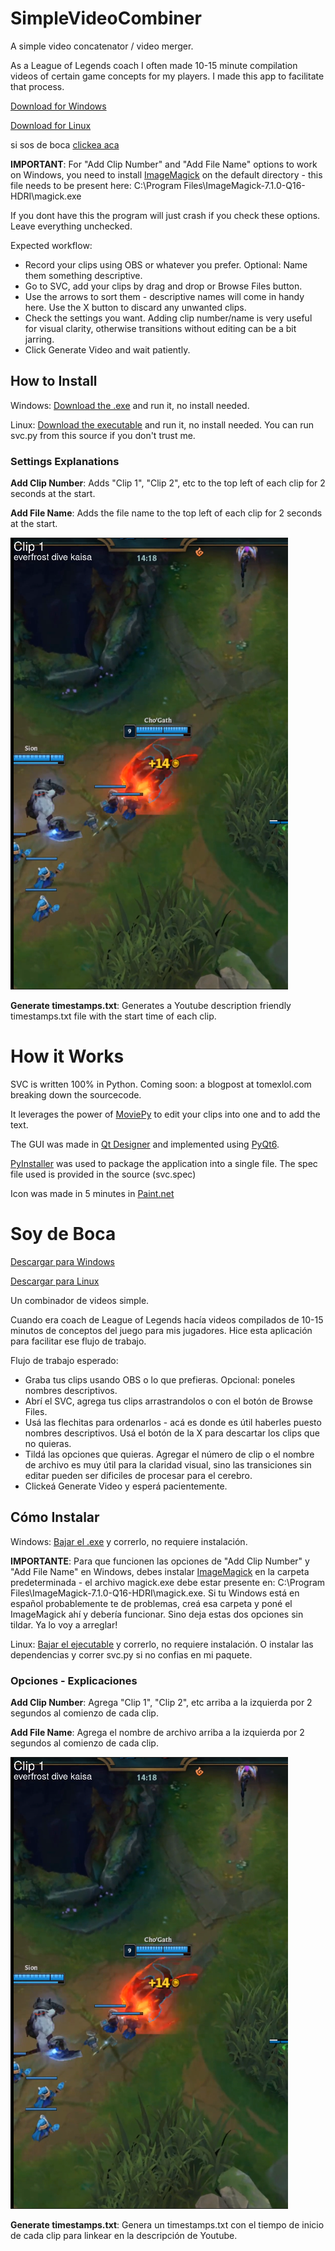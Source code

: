 # SimpleVideoCombiner

A simple video concatenator / video merger.

As a League of Legends coach I often made 10-15 minute compilation videos of certain game concepts for my players. I made this app to facilitate that process.

[Download for Windows](https://github.com/tomexlol/simplevideocombiner/releases/download/v1.0.0/svc.exe)

[Download for Linux](https://github.com/tomexlol/simplevideocombiner/releases/download/v1.0.0-linux/svc)

si sos de boca [clickea aca](#soy-de-boca)

**IMPORTANT**: For "Add Clip Number" and "Add File Name" options to work on Windows, you need to install [ImageMagick](https://imagemagick.org/archive/binaries/ImageMagick-7.1.0-62-Q16-HDRI-x64-dll.exe) on the default directory - this file needs to be present here: C:\Program Files\ImageMagick-7.1.0-Q16-HDRI\magick.exe

If you dont have this the program will just crash if you check these options. Leave everything unchecked.



Expected workflow:
* Record your clips using OBS or whatever you prefer. Optional: Name them something descriptive.
* Go to SVC, add your clips by drag and drop or Browse Files button.
* Use the arrows to sort them - descriptive names will come in handy here. Use the X button to discard any unwanted clips.
* Check the settings you want. Adding clip number/name is very useful for visual clarity, otherwise transitions without editing can be a bit jarring.
* Click Generate Video and wait patiently.

## How to Install
Windows: [Download the .exe](https://github.com/tomexlol/simplevideocombiner/releases/download/v1.0.0/svc.exe) and run it, no install needed.

Linux: [Download the executable](https://github.com/tomexlol/simplevideocombiner/releases/download/v1.0.0-linux/svc) and run it, no install needed. You can run svc.py from this source if you don't trust me.



### Settings Explanations

**Add Clip Number**: Adds "Clip 1", "Clip 2", etc to the top left of each clip for 2 seconds at the start.

**Add File Name**: Adds the file name to the top left of each clip for 2 seconds at the start.

![](https://github.com/tomexlol/tomexlol.github.io/blob/master/assets/images/samplesettings)


**Generate timestamps.txt**: Generates a Youtube description friendly timestamps.txt file with the start time of each clip.



# How it Works

SVC is written 100% in Python. Coming soon: a blogpost at tomexlol.com breaking down the sourcecode.

It leverages the power of [MoviePy](https://zulko.github.io/moviepy/) to edit your clips into one and to add the text.

The GUI was made in [Qt Designer](https://doc.qt.io/qt-6/qtdesigner-manual.html) and implemented using [PyQt6](https://www.riverbankcomputing.com/software/pyqt/).

[PyInstaller](https://pyinstaller.org/en/stable/) was used to package the application into a single file. The spec file used is provided in the source (svc.spec)

Icon was made in 5 minutes in [Paint.net](https://www.getpaint.net/)

# Soy de Boca
[Descargar para Windows](https://github.com/tomexlol/simplevideocombiner/releases/download/v1.0.0/svc.exe)

[Descargar para Linux](https://github.com/tomexlol/simplevideocombiner/releases/download/v1.0.0-linux/svc)


Un combinador de videos simple.

Cuando era coach de League of Legends hacía videos compilados de 10-15 minutos de conceptos del juego para mis jugadores. Hice esta aplicación para facilitar ese flujo de trabajo.


Flujo de trabajo esperado:
* Graba tus clips usando OBS o lo que prefieras. Opcional: poneles nombres descriptivos.
* Abrí el SVC, agrega tus clips arrastrandolos o con el botón de Browse Files.
* Usá las flechitas para ordenarlos - acá es donde es útil haberles puesto nombres descriptivos. Usá el botón de la X para descartar los clips que no quieras.
* Tildá las opciones que quieras. Agregar el número de clip o el nombre de archivo es muy útil para la claridad visual, sino las transiciones sin editar pueden ser dificiles de procesar para el cerebro.
* Clickeá Generate Video y esperá pacientemente.


## Cómo Instalar
Windows: [Bajar el .exe](https://github.com/tomexlol/simplevideocombiner/releases/download/v1.0.0/svc.exe) y correrlo, no requiere instalación.

**IMPORTANTE**: Para que funcionen las opciones de "Add Clip Number" y "Add File Name" en Windows, debes instalar [ImageMagick](https://imagemagick.org/archive/binaries/ImageMagick-7.1.0-62-Q16-HDRI-x64-dll.exe) en la carpeta predeterminada - el archivo magick.exe debe estar presente en: C:\Program Files\ImageMagick-7.1.0-Q16-HDRI\magick.exe. Si tu Windows está en español probablemente te de problemas, creá esa carpeta y poné el ImageMagick ahí y debería funcionar. Sino deja estas dos opciones sin tildar. Ya lo voy a arreglar!

Linux: [Bajar el ejecutable](https://github.com/tomexlol/simplevideocombiner/releases/download/v1.0.0-linux/svc) y correrlo, no requiere instalación. O instalar las dependencias y correr svc.py si no confias en mi paquete.


### Opciones - Explicaciones

**Add Clip Number**: Agrega "Clip 1", "Clip 2", etc arriba a la izquierda por 2 segundos al comienzo de cada clip.

**Add File Name**: Agrega el nombre de archivo arriba a la izquierda por 2 segundos al comienzo de cada clip.

![](https://github.com/tomexlol/tomexlol.github.io/blob/master/assets/images/samplesettings)


**Generate timestamps.txt**: Genera un timestamps.txt con el tiempo de inicio de cada clip para linkear en la descripción de Youtube.
